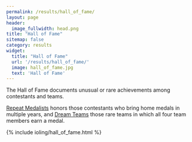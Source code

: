 ```yaml
---
permalink: /results/hall_of_fame/
layout: page
header:
  image_fullwidth: head.png
title: "Hall of Fame"
sitemap: false
category: results
widget:
  title: "Hall of Fame"
  url: '/results/hall_of_fame/'
  image: hall_of_fame.jpg
  text: 'Hall of Fame'
---
```


The Hall of Fame documents unusual or rare achievements among contestants and teams.

[Repeat Medalists](#Repeat_Medalists) honors those contestants who bring home medals in multiple years, and [Dream Teams](#Dream_Teams) those rare teams in which all four team members earn a medal.

{% include ioling/hall_of_fame.html %}